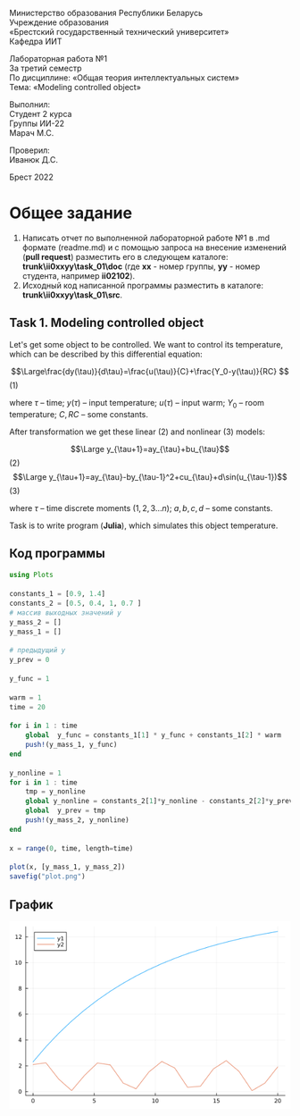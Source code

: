 Министерство образования Республики Беларусь <br/>
Учреждение образования <br/>
«Брестский государственный технический университет» <br/>
Кафедра ИИТ <br/>

Лабораторная работа №1 <br/>
За третий семестр <br/>
По дисциплине: «Общая теория интеллектуальных систем» <br/>
Тема: «Modeling controlled object» <br/>

Выполнил: <br/>
Студент 2 курса <br/>
Группы ИИ-22 <br/>
Марач М.С. <br/>

Проверил: <br/>
Иванюк Д.С. <br/>

Брест 2022 <br/>

# Общее задание #
1. Написать отчет по выполненной лабораторной работе №1 в .md формате (readme.md) и с помощью запроса на внесение изменений (**pull request**) разместить его в следующем каталоге: **trunk\ii0xxyy\task_01\doc** (где **xx** - номер группы, **yy** - номер студента, например **ii02102**).
2. Исходный код написанной программы разместить в каталоге: **trunk\ii0xxyy\task_01\src**.

## Task 1. Modeling controlled object ##
Let's get some object to be controlled. We want to control its temperature, which can be described by this differential equation:

$$\Large\frac{dy(\tau)}{d\tau}=\frac{u(\tau)}{C}+\frac{Y_0-y(\tau)}{RC} $$ (1)

where $\tau$ – time; $y(\tau)$ – input temperature; $u(\tau)$ – input warm; $Y_0$ – room temperature; $C,RC$ – some constants.

After transformation we get these linear (2) and nonlinear (3) models:

$$\Large y_{\tau+1}=ay_{\tau}+bu_{\tau}$$ (2)
$$\Large y_{\tau+1}=ay_{\tau}-by_{\tau-1}^2+cu_{\tau}+d\sin(u_{\tau-1})$$ (3)

where $\tau$ – time discrete moments ($1,2,3{\dots}n$); $a,b,c,d$ – some constants.

Task is to write program (**Julia**), which simulates this object temperature.


## Код программы ##

~~~julia
using Plots

constants_1 = [0.9, 1.4]
constants_2 = [0.5, 0.4, 1, 0.7 ]
# массив выходных значений y
y_mass_2 = []
y_mass_1 = []

# предыдущий у 
y_prev = 0

y_func = 1 

warm = 1
time = 20

for i in 1 : time  
    global  y_func = constants_1[1] * y_func + constants_1[2] * warm
    push!(y_mass_1, y_func) 
end 

y_nonline = 1
for i in 1 : time
    tmp = y_nonline
    global y_nonline = constants_2[1]*y_nonline - constants_2[2]*y_prev^2 + constants_2[3]*warm + constants_2[4]*sin(warm) 
    global  y_prev = tmp
    push!(y_mass_2, y_nonline)
end

x = range(0, time, length=time)

plot(x, [y_mass_1, y_mass_2])
savefig("plot.png")
~~~

## График ##

![график](/trunk/ii02214/task_01/doc/plot.png)

